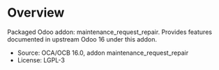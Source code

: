 # Overview

Packaged Odoo addon: maintenance_request_repair. Provides features documented in upstream Odoo 16 under this addon.

- Source: OCA/OCB 16.0, addon maintenance_request_repair
- License: LGPL-3
